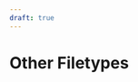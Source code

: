 ```yaml
---
draft: true
---
```


# Other Filetypes
<!-- TODO: Images, video, audio, file extensions supported, etc -->
